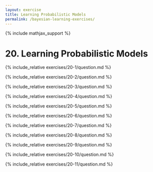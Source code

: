 ```yaml
---
layout: exercise
title: Learning Probabilistic Models
permalink: /bayesian-learning-exercises/
---
```


{% include mathjax_support %}

# 20. Learning Probabilistic Models

{% include_relative exercises/20-1/question.md %}

{% include_relative exercises/20-2/question.md %}

{% include_relative exercises/20-3/question.md %}

{% include_relative exercises/20-4/question.md %}

{% include_relative exercises/20-5/question.md %}

{% include_relative exercises/20-6/question.md %}

{% include_relative exercises/20-7/question.md %}

{% include_relative exercises/20-8/question.md %}

{% include_relative exercises/20-9/question.md %}

{% include_relative exercises/20-10/question.md %}

{% include_relative exercises/20-11/question.md %}
